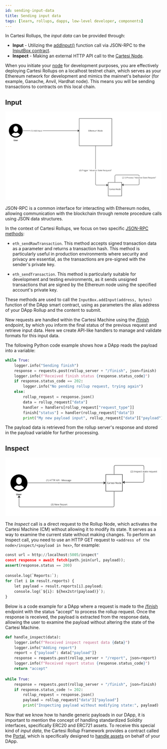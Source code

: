 ```yaml
---
id: sending-input-data
title: Sending input data
tags: [learn, rollups, dapps, low-level developer, components]
---
```


In Cartesi Rollups, the *input data* can be provided through:

* **Input** - Utilizing the [addInput()](./api/json-rpc/sol-input.md#addinput) function call via JSON-RPC to the [InputBox contract](./api/json-rpc/sol-input.md).
* **Inspect** - Making an external HTTP API call to the [Cartesi Node](./components.md#cartesi-nodes).

When you initiate your [node](./components.md#cartesi-nodes) for development purposes, you are effectively deploying Cartesi Rollups on a localhost testnet chain, which serves as your Ethereum network for development and mimics the mainnet's behavior (for example, Ganache, Anvil, Hardhat node). This means you will be sending transactions to contracts on this local chain.

## Input

![img](./input.png)

JSON-RPC is a common interface for interacting with Ethereum nodes, allowing communication with the blockchain through remote procedure calls using JSON data structures.

In the context of Cartesi Rollups, we focus on two specific [JSON-RPC methods](https://ethereum.org/en/developers/docs/apis/json-rpc/):

* `eth_sendRawTransaction`. This method accepts signed transaction data as a parameter and returns a transaction hash. This method is particularly useful in production environments where security and privacy are essential, as the transactions are pre-signed with the sender's private key.

* `eth_sendTransaction`. This method is particularly suitable for development and testing environments, as it sends unsigned transactions that are signed by the Ethereum node using the specified account's private key.

These methods are used to call the `InputBox.addInput(address, bytes)` function of the DApp smart contract, using as parameters the alias address of your DApp Rollup and the content to submit.

New requests are handled within the Cartesi Machine using the [/finish](./api/rollup/finish.api.mdx) endpoint, by which you inform the final status of the previous request and retrieve input data. Here we create API-like handlers to manage and validate formats for this input data.

The following Python code example shows how a DApp reads the payload into a variable:

```python
while True:
    logger.info("Sending finish")
    response = requests.post(rollup_server + "/finish", json=finish)
    logger.info(f"Received finish status {response.status_code}")
    if response.status_code == 202:
        logger.info("No pending rollup request, trying again")
    else:
        rollup_request = response.json()
        data = rollup_request["data"]
        handler = handlers[rollup_request["request_type"]]
        finish["status"] = handler(rollup_request["data"])
        print("My new payload input", rollup_request["data"]["payload"])
```


The payload data is retrieved from the rollup server's response and stored in the payload variable for further processing.

## Inspect

![img](./inspect.png)

The *Inspect* call is a direct request to the Rollup Node, which activates the Cartesi Machine (CM) without allowing it to modify its state. It serves as a way to examine the current state without making changes. To perform an Inspect call, you need to use an HTTP GET request to `<address of the node>/inspect/<payload in hex>`, for example:

```python
const url = http://localhost:5005/inspect"
const response = await fetch(path.join(url, payload));
assert(response.status == 200)

console.log(`Reports:`);
for (let i in result.reports) {
    let payload = result.reports[i].payload;
    console.log(`${i}: ${hex2str(payload)}`);
}
```

Below is a code example for a DApp where a request is made to the [/finish](./api/rollup/finish.api.mdx) endpoint with the status "accept" to process the rollup request. Once the response is received, the payload is extracted from the response data, allowing the user to examine the payload without altering the state of the Cartesi Machine.

```python
def handle_inspect(data):
    logger.info(f"Received inspect request data {data}")
    logger.info("Adding report")
    report = {"payload": data["payload"]}
    response = requests.post(rollup_server + "/report", json=report)
    logger.info(f"Received report status {response.status_code}")
    return "accept"

while True:
    response = requests.post(rollup_server + "/finish", json=finish)
    if response.status_code != 202:
        rollup_request = response.json()
        payload = rollup_request["data"]["payload"]
        print("Inspecting payload without modifying state:", payload)
```

Now that we know how to handle generic payloads in our DApp, it is important to mention the concept of handling standardized Solidity interfaces, specifically ERC20 and ERC721 assets. To receive this special kind of *input data*, the Cartesi Rollup Framework provides a contract called the [Portal](./components.md#portal), which is specifically designed to [handle assets](./assets-handling.md) on behalf of your DApp.
